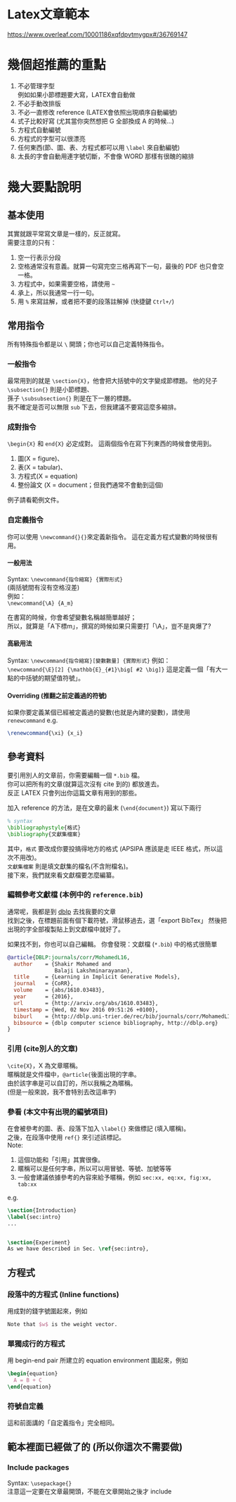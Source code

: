 
# Latex文章範本
https://www.overleaf.com/10001186xqfdpvtmygpx#/36769147

# 幾個超推薦的重點
1. 不必管理字型  
   例如如果小節標題要大寫，LATEX會自動做
2. 不必手動改排版
2. 不必一直修改 reference (LATEX會依照出現順序自動編號)
3. 式子比較好寫 (尤其當你突然想把 G 全部換成 A 的時候...)
4. 方程式自動編號
7. 方程式的字型可以很漂亮
5. 任何東西(節、圖、表、方程式都可以用 `\label` 來自動編號)
6. 太長的字會自動用連字號切斷，不會像 WORD 那樣有很醜的縮排

# 幾大要點說明

## 基本使用
其實就跟平常寫文章是一樣的，反正就寫。  
需要注意的只有：
1. 空一行表示分段
2. 空格通常沒有意義。就算一句寫完空三格再寫下一句，最後的 PDF 也只會空一格。
3. 方程式中，如果需要空格，請使用 `~`
3. 承上，所以我通常一行一句。
3. 用 `%` 來寫註解，或者把不要的段落註解掉 (快捷鍵 `Ctrl+/`)

## 常用指令
所有特殊指令都是以 `\` 開頭；你也可以自己定義特殊指令。

### 一般指令
最常用到的就是 `\section{X}`，他會把大括號中的文字變成節標題。
他的兒子 `\subsection{}` 則是小節標題、  
孫子 `\subsubsection{}` 則是在下一層的標題。  
我不確定是否可以無限 `sub` 下去，但我建議不要寫這麼多縮排。

### 成對指令
`\begin{X}` 和 `end{X}` 必定成對。
這兩個指令在寫下列東西的時候會使用到。  
  1. 圖(X = figure)、
  2. 表(X = tabular)、
  3. 方程式(X = equation)  
  4. 整份論文 (X = document；但我們通常不會動到這個) 

例子請看範例文件。


### 自定義指令
你可以使用 `\newcommand{}{}`來定義新指令。
這在定義方程式變數的時候很有用。  

#### 一般用法 
Syntax: `\newcommand{指令縮寫} {實際形式}`  
(兩括號間有沒有空格沒差)  
例如：  
`\newcommand{\A} {A_m}`  

在書寫的時候，你會希望變數名稱越簡單越好；  
所以，就算是「A下標m」，撰寫的時候如果只需要打「\A」，豈不是爽爆了?

#### 高級用法  
Syntax: `\newcommand{指令縮寫}[變數數量] {實際形式}`
例如：  
`\newcommand{\E}[2] {\mathbb{E}_{#1}\big[ #2 \big]}`
這是定義一個「有大一點的中括號的期望值符號」。  

#### Overriding (推翻之前定義過的符號)
如果你要定義某個已經被定義過的變數(也就是內建的變數)，請使用 `renewcommand`
e.g.  
```tex
\renewcommand{\xi} {x_i}
```



## 參考資料
要引用別人的文章前，你需要編輯一個 `*.bib` 檔。  
你可以把所有的文章(就算這次沒有 cite 到的) 都放進去。  
反正 LATEX 只會列出你這篇文章有用到的那些。  

加入 reference 的方法，是在文章的最末 (`\end{document}`) 寫以下兩行
```tex
% syntax
\bibliographystyle{格式}
\bibliography{文獻集檔案}
```

其中，`格式` 要改成你要投搞得地方的格式 (APSIPA 應該是走 IEEE 格式，所以這次不用改)。  
`文獻集檔案` 則是填文獻集的檔名(不含附檔名)。  
接下來，我們就來看文獻檔要怎麼編纂。

### 編輯參考文獻檔 (本例中的 `reference.bib`)
通常呢，我都是到 [dblp](http://dblp.uni-trier.de) 去找我要的文章  
找到之後，在標題前面有個下載符號，滑鼠移過去，選「export BibTex」
然後把出現的字全部複製貼上到文獻檔中就好了。  


如果找不到，你也可以自己編輯。
你會發現：文獻檔 (`*.bib`) 中的格式很簡單
```bib
@article{DBLP:journals/corr/MohamedL16,
  author    = {Shakir Mohamed and
               Balaji Lakshminarayanan},
  title     = {Learning in Implicit Generative Models},
  journal   = {CoRR},
  volume    = {abs/1610.03483},
  year      = {2016},
  url       = {http://arxiv.org/abs/1610.03483},
  timestamp = {Wed, 02 Nov 2016 09:51:26 +0100},
  biburl    = {http://dblp.uni-trier.de/rec/bib/journals/corr/MohamedL16},
  bibsource = {dblp computer science bibliography, http://dblp.org}
}
```

### 引用 (cite別人的文章)
`\cite{X}`，X 為文章暱稱。  
暱稱就是文件檔中，`@article{`後面出現的字串。  
由於該字串是可以自訂的，所以我稱之為暱稱。  
(但是一般來說，我不會特別去改這串字)

### 參看 (本文中有出現的編號項目)
在會被參考的圖、表、段落下加入 `\label{}` 來做標記 (填入暱稱)。  
之後，在段落中使用 `ref{}` 來引述該標記。  
Note:
  1. 這個功能和「引用」其實很像。  
  2. 暱稱可以是任何字串，所以可以用冒號、等號、加號等等  
  3. 一般會建議依據參考的內容來給予暱稱，例如 `sec:xx, eq:xx, fig:xx, tab:xx`  

e.g.  
```tex
\section{Introduction}
\label{sec:intro}
...


\section{Experiment}
As we have described in Sec. \ref{sec:intro},
```


## 方程式

### 段落中的方程式 (Inline functions)
用成對的錢字號圍起來，例如  
```tex
Note that $w$ is the weight vector.
```

### 單獨成行的方程式
用 begin-end pair 所建立的 equation environment 圍起來，例如
```tex
\begin{equation}
  A = B + C
\end{equation}
```

### 符號自定義
這和前面講的「自定義指令」完全相同。


## 範本裡面已經做了的 (所以你這次不需要做)

### Include packages
Syntax: `\usepackage{}`  
注意這一定要在文章最開頭，不能在文章開始之後才 include 

